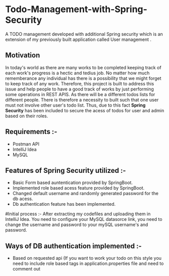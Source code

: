 # Todo-Management-with-Spring-Security
A TODO management developed with additional Spring security which is an extension of my previously built application called User management . 

## Motivation
In today's world as there are many works to be completed keeping track of each work's progress is a hectic and tedius job. No matter how much rememberance any individual has there is a possibility that we might forget to keep track of any work. Therefore, this project is built to address this issue and help people to have a good track of works by just performing some operations in REST APIS. 
As there will be a different todos lists for different people. There is therefore a necessity to built such that one user must not involve other user's todo list. Thus, due to this fact **Spring Security** has been included to secure the acess of todos for user and admin based on their roles.

## Requirements :-
  - Postman API
  - IntelliJ Idea
  - MySQL

## Features of Spring Security utilized :-

  - Basic Form based auntentication provided by SpringBoot.
  - Implemented role based acess feature provided by SpringBoot.
  - Changed default username and randomly generated password for the db acess.
  - Db authentication feature has been implemented.

#Initial process :-
  After extracting my codefiles and uploading them in IntelliJ Idea. You need to configure your MySQL datasorce link, you need to change the username and password to your mySQL username's and password. 

## Ways of DB authentication implemented :-
  - Based on requested api (If you want to work your todo on this style you need to include role based tags in application.properties file and need to comment out 
